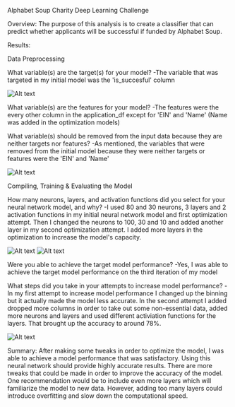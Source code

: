 Alphabet Soup Charity Deep Learning Challenge

Overview:
The purpose of this analysis is to create a classifier that can predict whether applicants will be successful if funded by Alphabet Soup.

Results:

Data Preprocessing

What variable(s) are the target(s) for your model?
-The variable that was targeted in my initial model was the 'is_succesful' column

![Alt text](Starter_Code/Code_Snippet/targets.png)

What variable(s) are the features for your model?
-The features were the every other column in the application_df except for 'EIN' and 'Name' (Name was added in the optimization models)

What variable(s) should be removed from the input data because they are neither targets nor features?
-As mentioned, the variables that were removed from the initial model because they were neither targets or features were the 'EIN' and 'Name'

![Alt text](Starter_Code/Code_Snippet/features.png)


Compiling, Training & Evaluating the Model

How many neurons, layers, and activation functions did you select for your neural network model, and why?
-I used 80 and 30 neurons, 3 layers and 2 activation functions in my initial neural network model and first optimization attempt. Then I changed the neurons to 100, 30 and 10  and added another layer in my second optimization attempt. I added more layers in the optimization to increase the model's capacity.

![Alt text](Starter_Code/Code_Snippet/initial_neural_network.png)
![Alt text](Starter_Code/Code_Snippet/final_neural_network.png)

Were you able to achieve the target model performance?
-Yes, I was able to achieve the target model performance on the third iteration of my model

What steps did you take in your attempts to increase model performance?
-In my first attempt to increase model performance I changed up the binning but it actually made the model less accurate. In the second attempt I added dropped more columns in order to take out some non-essential data, added more neurons and layers and used different activiation functions for the layers. That brought up the accuracy to around 78%.

![Alt text](Starter_Code/Code_Snippet/final_neural_network.png)


Summary:
After making some tweaks in order to optimize the model, I was able to achieve a model performance that was satisfactory. Using this neural network should provide highly accurate results. There are more tweaks that could be made in order to improve the accuracy of the model. One recommendation would be to include even more layers which will familiarize the model to new data. However, adding too many layers could introduce overfitting and slow down the computational speed.
